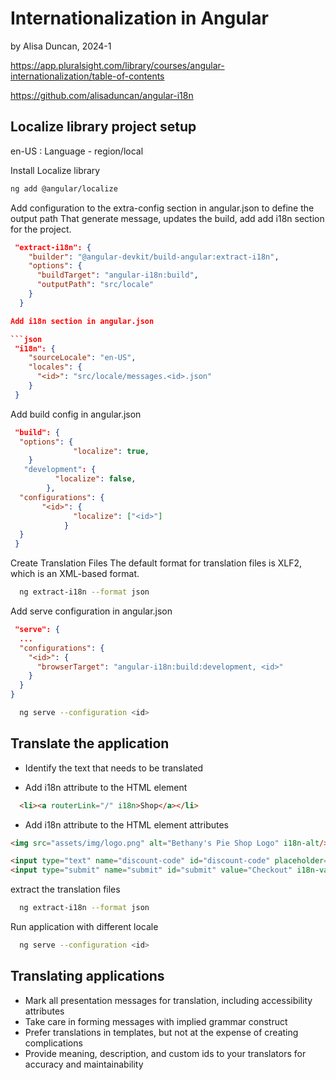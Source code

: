 # Internationalization in Angular

by Alisa Duncan, 2024-1

https://app.pluralsight.com/library/courses/angular-internationalization/table-of-contents

https://github.com/alisaduncan/angular-i18n


## Localize library project setup

en-US : Language - region/local

Install Localize library

```bash
ng add @angular/localize
```

Add configuration to the extra-config section in angular.json to define the output path
That generate message, updates the build, add add i18n section for the project. 

```json
 "extract-i18n": {
    "builder": "@angular-devkit/build-angular:extract-i18n",
    "options": {
      "buildTarget": "angular-i18n:build",
      "outputPath": "src/locale"
    }
  }
```


```json
Add i18n section in angular.json

```json
 "i18n": {
    "sourceLocale": "en-US",
    "locales": {
      "<id>": "src/locale/messages.<id>.json"
    }
 }
```

Add build config in angular.json
```json
 "build": {
  "options": {
              "localize": true,
    }
   "development": {
          "localize": false,
        }, 
  "configurations": {
       "<id>": {
              "localize": ["<id>"]
            }
  }
 }
```

Create Translation Files
The default format for translation files is XLF2, which is an XML-based format.
```bash
  ng extract-i18n --format json
```

Add serve configuration in angular.json
```json
 "serve": {
  ...
  "configurations": {
    "<id>": {
      "browserTarget": "angular-i18n:build:development, <id>"
    }
  }
}
```

```bash
  ng serve --configuration <id>
```

## Translate the application
- Identify the text that needs to be translated

- Add i18n attribute to the HTML element
```html
  <li><a routerLink="/" i18n>Shop</a></li>
```

- Add i18n attribute to the HTML element attributes

```html
<img src="assets/img/logo.png" alt="Bethany's Pie Shop Logo" i18n-alt/>

<input type="text" name="discount-code" id="discount-code" placeholder="Discount code or gift card" i18n-placeholder/>
<input type="submit" name="submit" id="submit" value="Checkout" i18n-value/>
```

extract the translation files

```bash
  ng extract-i18n --format json
```

Run application with different locale

```bash
  ng serve --configuration <id>
```


## Translating applications

- Mark all presentation messages for translation, including accessibility attributes
- Take care in forming messages with implied grammar construct
- Prefer translations in templates, but not at the expense of creating complications
- Provide meaning, description, and custom ids to your translators for accuracy and maintainability
